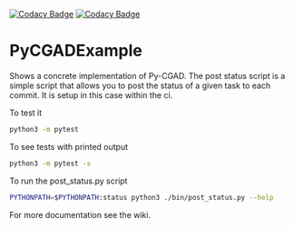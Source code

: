 [![Codacy Badge](https://api.codacy.com/project/badge/Grade/2196331b2d82440c97dec358e74eb18a)](https://app.codacy.com/gh/JoshuaSBrown/PyCGADExample?utm_source=github.com&utm_medium=referral&utm_content=JoshuaSBrown/PyCGADExample&utm_campaign=Badge_Grade_Settings)
[![Codacy Badge](https://app.codacy.com/project/badge/Grade/13fb2c82625e498788eb63d06020eb7b)](https://www.codacy.com/gh/JoshuaSBrown/Py-CGAD_Example/dashboard?utm_source=github.com&amp;utm_medium=referral&amp;utm_content=JoshuaSBrown/Py-CGAD_Example&amp;utm_campaign=Badge_Grade)

# PyCGADExample

Shows a concrete implementation of Py-CGAD. The post status script is a simple
script that allows you to post the status of a given task to each commit. It
is setup in this case within the ci.

To test it

```Bash
python3 -m pytest
```

To see tests with printed output 

```Bash
python3 -m pytest -s
```

To run the post_status.py script

```Bash
PYTHONPATH=$PYTHONPATH:status python3 ./bin/post_status.py --help
```

For more documentation see the wiki.
